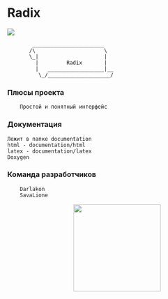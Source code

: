 # Radix
<img src="https://ci.appveyor.com/api/projects/status/eq0tx0cavu7brv01?svg=true">

            _______________________
           /\                      \
           \_|                     |
             |         Radix       |
             |   __________________|__
              \_/____________________/


### Плюсы проекта

		Простой и понятный интерфейс

### Документация
	
	Лежит в папке documentation
	html - documentation/html
	latex - documentation/latex
	Doxygen

### Команда разработчиков

		Darlakon
		SavaLione

<p align="center">
  <img width="200" height="200" src="https://raw.githubusercontent.com/SavaLione/Radix/master/assets/png/kawaiifood.png">
</p>

